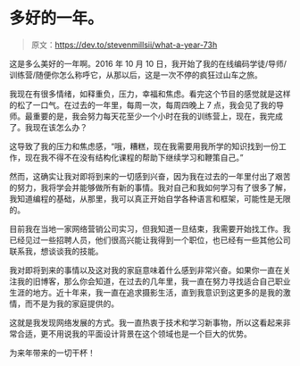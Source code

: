 # 多好的一年。

> 原文：<https://dev.to/stevenmillsii/what-a-year-73h>

这是多么美好的一年啊。2016 年 10 月 10 日，我开始了我的在线编码学徒/导师/训练营/随便你怎么称呼它，从那以后，这是一次不停的疯狂过山车之旅。

我现在有很多情绪，如释重负，压力，幸福和焦虑。看完这个节目的感觉就是这样的松了一口气。在过去的一年里，每周一次，每周四晚上 7 点，我会见了我的导师。最重要的是，我会努力每天花至少一个小时在我的训练营上，现在，我完成了。我现在该怎么办？

这导致了我的压力和焦虑感，“哦，糟糕，现在我需要用我所学的知识找到一份工作，现在我不得不在没有结构化课程的帮助下继续学习和鞭策自己。”

然而，这确实让我对即将到来的一切感到兴奋，因为我在过去的一年里付出了艰苦的努力，我将学会并能够做所有新的事情。我对自己和我如何学习有了很多了解，我知道编程的基础，从那里，我可以真正开始自学各种语言和框架，可能性是无限的。

目前我在当地一家网络营销公司实习，但我知道一旦结束，我需要开始找工作。我已经见过一些招聘人员，他们很高兴能让我得到一个职位，也已经有一些其他公司联系我，想谈谈我的技能。

我对即将到来的事情以及这对我的家庭意味着什么感到非常兴奋。如果你一直在关注我的旧博客，那么你会知道，在过去的几年里，我一直在努力寻找适合自己职业生涯的地方。近十年来，我一直在追求摄影生活，直到我意识到这更多的是我的激情，而不是为我的家庭提供的。

这就是我发现网络发展的方式。我一直热衷于技术和学习新事物，所以这看起来非常合适，更不用说我的平面设计背景在这个领域也是一个巨大的优势。

为来年带来的一切干杯！